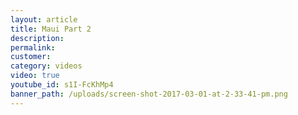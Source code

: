 ```yaml
---
layout: article
title: Maui Part 2
description:
permalink:
customer:
category: videos
video: true
youtube_id: s1I-FcKhMp4
banner_path: /uploads/screen-shot-2017-03-01-at-2-33-41-pm.png
---
```



